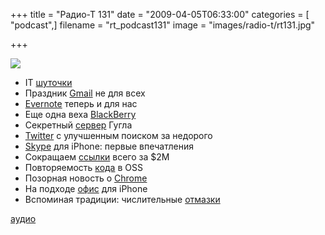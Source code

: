 +++
title = "Радио-Т 131"
date = "2009-04-05T06:33:00"
categories = [ "podcast",]
filename = "rt_podcast131"
image = "images/radio-t/rt131.jpg"

+++

![](https://radio-t.com/images/radio-t/rt131.jpg)

- IT [шуточки](http://www.opennet.ru/opennews/art.shtml?num=21040)
- Праздник [Gmail](http://tech.slashdot.org/article.pl?sid=09/04/03/0652215&from=rss) не для всех
- [Evernote](http://webplanet.ru/news/service/2009/04/03/evernote.html) теперь и для нас
- Еще одна веха [BlackBerry](http://www.engadget.com/2009/04/03/rim-sells-its-50-millionth-blackberry-surprises-even-itself-wit/)
- Секретный [сервер](http://news.cnet.com/8301-1001_3-10209580-92.html) Гугла
- [Twitter](http://webplanet.ru/news/advert/2009/04/04/twitter_google.html) с улучшенным поиском за недорого
- [Skype](http://net.compulenta.ru/414980/) для iPhone: первые впечатления
- Сокращаем [ссылки](http://habrahabr.ru/blogs/startup/56001/) всего за $2М
- Повторяемость [кода](http://www.opennet.ru/opennews/art.shtml?num=21002) в OSS
- Позорная новость о [Chrome](http://digg.com/d1nVco)
- На подходе [офис](http://soft.compulenta.ru/416040/) для iPhone
- Вспоминая традиции: числительные [отмазки](http://savasplace.com/2008/10/20-things-programmers-say-when-something-is-not-working/)


[аудио](https://cdn.radio-t.com/rt_podcast131.mp3)
<audio src="https://cdn.radio-t.com/rt_podcast131.mp3" preload="none"></audio>

